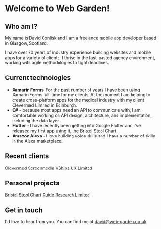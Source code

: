 # Welcome to Web Garden!

## Who am I?

My name is David Conlisk and I am a freelance mobile app developer based in Glasgow, Scotland.

I have over 20 years of industry experience building websites and mobile apps for a variety of clients. I thrive in the fast-pasted agency environment, working with agile methodologies to tight deadlines.

## Current technologies
- **Xamarin Forms**. For the past number of years I have been using Xamarin Forms full-time for my clients. At the moment I am helping to create cross-platform apps for the medical industry with my client Clevermed Limited in Edinburgh. 
- **C#** - because most apps need an API to communicate with, I am comfortable working on API design, architecture, and implementation, including the data layer.
- **Flutter** - I have recently been getting into Google Flutter and I've released my first app using it, the Bristol Stool Chart.
- **Amazon Alexa** - I love building voice skills and I have a number of skills in the Alexa marketplace.

## Recent clients
[Clevermed](https://www.clevermed.com/)
[Screenmedia](https://www.screenmedia.co.uk/)
[VShips UK Limited](http://www.vcrew.com/offices/united-kingdom/)

## Personal projects
[Bristol Stool Chart](https://bristolstoolchart.net)
[Guide Research Limited](https://guide-research.com)

## Get in touch
I'd love to hear from you. You can find me at [david@web-garden.co.uk](mailto:david@web-garden.co.uk)

